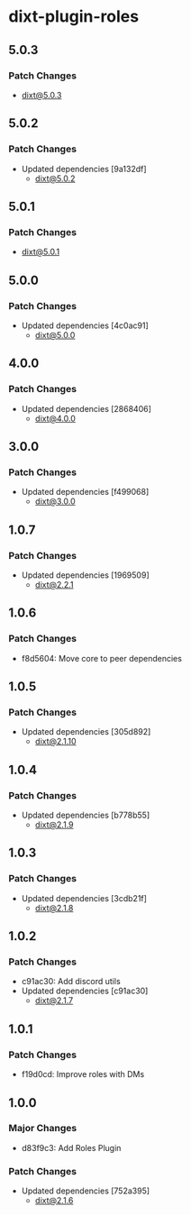 # dixt-plugin-roles

## 5.0.3

### Patch Changes

- dixt@5.0.3

## 5.0.2

### Patch Changes

- Updated dependencies [9a132df]
  - dixt@5.0.2

## 5.0.1

### Patch Changes

- dixt@5.0.1

## 5.0.0

### Patch Changes

- Updated dependencies [4c0ac91]
  - dixt@5.0.0

## 4.0.0

### Patch Changes

- Updated dependencies [2868406]
  - dixt@4.0.0

## 3.0.0

### Patch Changes

- Updated dependencies [f499068]
  - dixt@3.0.0

## 1.0.7

### Patch Changes

- Updated dependencies [1969509]
  - dixt@2.2.1

## 1.0.6

### Patch Changes

- f8d5604: Move core to peer dependencies

## 1.0.5

### Patch Changes

- Updated dependencies [305d892]
  - dixt@2.1.10

## 1.0.4

### Patch Changes

- Updated dependencies [b778b55]
  - dixt@2.1.9

## 1.0.3

### Patch Changes

- Updated dependencies [3cdb21f]
  - dixt@2.1.8

## 1.0.2

### Patch Changes

- c91ac30: Add discord utils
- Updated dependencies [c91ac30]
  - dixt@2.1.7

## 1.0.1

### Patch Changes

- f19d0cd: Improve roles with DMs

## 1.0.0

### Major Changes

- d83f9c3: Add Roles Plugin

### Patch Changes

- Updated dependencies [752a395]
  - dixt@2.1.6
